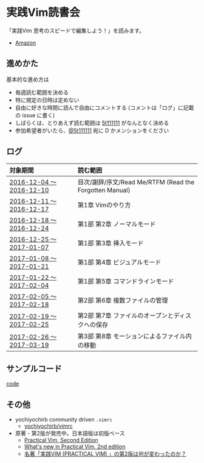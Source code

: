 # 実践Vim読書会

「実践Vim 思考のスピードで編集しよう！」を読みます。

- [Amazon](https://www.amazon.co.jp/dp/B00HWLJI3U)


## 進めかた

基本的な進め方は

- 毎週読む範囲を決める
- 特に規定の日時は定めない
- 自由に好きな時間に読んで自由にコメントする (コメントは「ログ」に記載の issue に書く)
- しばらくは、とりあえず読む範囲は [5t111111](https://github.com/5t111111) がなんとなく決める
- 参加希望者がいたら、[@5t111111](https://twitter.com/5t111111) 宛に D かメンションをください


## ログ

| 対象期間                                                                 | 読む範囲                                                |
| :--                                                                      | :--                                                     |
| [2016-12-04 〜 2016-12-10](https://github.com/yochiyochirb/vim/issues/1) | 目次/謝辞/序文/Read Me/RTFM (Read the Forgotten Manual) |
| [2016-12-11 〜 2016-12-17](https://github.com/yochiyochirb/vim/issues/2) | 第1章 Vimのやり方                                       |
| [2016-12-18 〜 2016-12-24](https://github.com/yochiyochirb/vim/issues/3) | 第1部 第2章 ノーマルモード                              |
| [2016-12-25 〜 2017-01-07](https://github.com/yochiyochirb/vim/issues/4) | 第1部 第3章 挿入モード                                  |
| [2017-01-08 〜 2017-01-21](https://github.com/yochiyochirb/vim/issues/5) | 第1部 第4章 ビジュアルモード                            |
| [2017-01-22 〜 2017-02-04](https://github.com/yochiyochirb/vim/issues/6) | 第1部 第5章 コマンドラインモード                        |
| [2017-02-05 〜 2017-02-18](https://github.com/yochiyochirb/vim/issues/7) | 第2部 第6章 複数ファイルの管理                          |
| [2017-02-19 〜 2017-02-25](https://github.com/yochiyochirb/vim/issues/8) | 第2部 第7章 ファイルのオープンとディスクへの保存                         |
| [2017-02-26 〜 2017-03-19](https://github.com/yochiyochirb/vim/issues/9) | 第3部 第8章 モーションによるファイル内の移動                         |

## サンプルコード

[code](https://github.com/yochiyochirb/practical-vim/tree/master/code)

## その他

- yochiyochirb community driven `.vimrc`
  - [yochiyochirb/vimrc](https://github.com/yochiyochirb/vimrc)
- 原著 - 第2版が発売中。日本語版は初版ベース
  - [Practical Vim, Second Edition](https://pragprog.com/book/dnvim2/practical-vim-second-edition)
  - [What's new in Practical Vim, 2nd edition](http://vimcasts.org/blog/2015/11/whats-new-in-practical-vim-2nd-edition/)
  - [名著「実践VIM (PRACTICAL VIM) 」の第2版は何が変わったのか？](http://thebrews.info/名著「実践vim-practical-vim-」の第2版は何が変わったのか？/)
